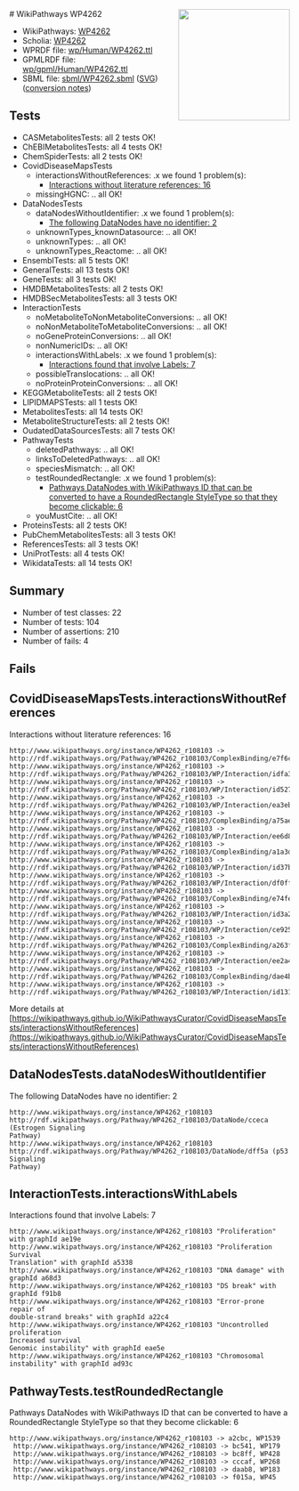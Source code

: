 <img style="float: right; width: 200px" src="../logo.png" />
# WikiPathways WP4262

* WikiPathways: [WP4262](https://identifiers.org/wikipathways:WP4262)
* Scholia: [WP4262](https://scholia.toolforge.org/wikipathways/WP4262)
* WPRDF file: [wp/Human/WP4262.ttl](../wp/Human/WP4262.ttl)
* GPMLRDF file: [wp/gpml/Human/WP4262.ttl](../wp/gpml/Human/WP4262.ttl)
* SBML file: [sbml/WP4262.sbml](../sbml/WP4262.sbml) ([SVG](../sbml/WP4262.svg)) ([conversion notes](../sbml/WP4262.txt))

## Tests
* CASMetabolitesTests: all 2 tests OK!
* ChEBIMetabolitesTests: all 4 tests OK!
* ChemSpiderTests: all 2 tests OK!
* CovidDiseaseMapsTests
    * interactionsWithoutReferences: .x we found 1 problem(s):
        * [Interactions without literature references: 16](#9701cce7)
    * missingHGNC: .. all OK!
* DataNodesTests
    * dataNodesWithoutIdentifier: .x we found 1 problem(s):
        * [The following DataNodes have no identifier: 2](#d2d32fa1)
    * unknownTypes_knownDatasource: .. all OK!
    * unknownTypes: .. all OK!
    * unknownTypes_Reactome: .. all OK!
* EnsemblTests: all 5 tests OK!
* GeneralTests: all 13 tests OK!
* GeneTests: all 3 tests OK!
* HMDBMetabolitesTests: all 2 tests OK!
* HMDBSecMetabolitesTests: all 3 tests OK!
* InteractionTests
    * noMetaboliteToNonMetaboliteConversions: .. all OK!
    * noNonMetaboliteToMetaboliteConversions: .. all OK!
    * noGeneProteinConversions: .. all OK!
    * nonNumericIDs: .. all OK!
    * interactionsWithLabels: .x we found 1 problem(s):
        * [Interactions found that involve Labels: 7](#630d267e)
    * possibleTranslocations: .. all OK!
    * noProteinProteinConversions: .. all OK!
* KEGGMetaboliteTests: all 2 tests OK!
* LIPIDMAPSTests: all 1 tests OK!
* MetabolitesTests: all 14 tests OK!
* MetaboliteStructureTests: all 2 tests OK!
* OudatedDataSourcesTests: all 7 tests OK!
* PathwayTests
    * deletedPathways: .. all OK!
    * linksToDeletedPathways: .. all OK!
    * speciesMismatch: .. all OK!
    * testRoundedRectangle: .x we found 1 problem(s):
        * [Pathways DataNodes with WikiPathways ID that can be converted to have a RoundedRectangle StyleType so that they become clickable: 6](#9fbad3d0)
    * youMustCite: .. all OK!
* ProteinsTests: all 2 tests OK!
* PubChemMetabolitesTests: all 3 tests OK!
* ReferencesTests: all 3 tests OK!
* UniProtTests: all 4 tests OK!
* WikidataTests: all 14 tests OK!


## Summary

* Number of test classes: 22
* Number of tests: 104
* Number of assertions: 210
* Number of fails: 4

## Fails

<a name="9701cce7" />

## CovidDiseaseMapsTests.interactionsWithoutReferences

Interactions without literature references: 16
```
http://www.wikipathways.org/instance/WP4262_r108103 -> http://rdf.wikipathways.org/Pathway/WP4262_r108103/ComplexBinding/e7f6c
http://www.wikipathways.org/instance/WP4262_r108103 -> http://rdf.wikipathways.org/Pathway/WP4262_r108103/WP/Interaction/idfa339aaf
http://www.wikipathways.org/instance/WP4262_r108103 -> http://rdf.wikipathways.org/Pathway/WP4262_r108103/WP/Interaction/id52708ef0
http://www.wikipathways.org/instance/WP4262_r108103 -> http://rdf.wikipathways.org/Pathway/WP4262_r108103/WP/Interaction/ea3eb
http://www.wikipathways.org/instance/WP4262_r108103 -> http://rdf.wikipathways.org/Pathway/WP4262_r108103/ComplexBinding/a75ae
http://www.wikipathways.org/instance/WP4262_r108103 -> http://rdf.wikipathways.org/Pathway/WP4262_r108103/WP/Interaction/ee6d8
http://www.wikipathways.org/instance/WP4262_r108103 -> http://rdf.wikipathways.org/Pathway/WP4262_r108103/ComplexBinding/a1a3d
http://www.wikipathways.org/instance/WP4262_r108103 -> http://rdf.wikipathways.org/Pathway/WP4262_r108103/WP/Interaction/id37b04231
http://www.wikipathways.org/instance/WP4262_r108103 -> http://rdf.wikipathways.org/Pathway/WP4262_r108103/WP/Interaction/df0ff
http://www.wikipathways.org/instance/WP4262_r108103 -> http://rdf.wikipathways.org/Pathway/WP4262_r108103/ComplexBinding/e74fe
http://www.wikipathways.org/instance/WP4262_r108103 -> http://rdf.wikipathways.org/Pathway/WP4262_r108103/WP/Interaction/id3a24d56f
http://www.wikipathways.org/instance/WP4262_r108103 -> http://rdf.wikipathways.org/Pathway/WP4262_r108103/WP/Interaction/ce925
http://www.wikipathways.org/instance/WP4262_r108103 -> http://rdf.wikipathways.org/Pathway/WP4262_r108103/ComplexBinding/a263f
http://www.wikipathways.org/instance/WP4262_r108103 -> http://rdf.wikipathways.org/Pathway/WP4262_r108103/WP/Interaction/ee2a4
http://www.wikipathways.org/instance/WP4262_r108103 -> http://rdf.wikipathways.org/Pathway/WP4262_r108103/ComplexBinding/dae4b
http://www.wikipathways.org/instance/WP4262_r108103 -> http://rdf.wikipathways.org/Pathway/WP4262_r108103/WP/Interaction/id1316a84a
```

More details at [https://wikipathways.github.io/WikiPathwaysCurator/CovidDiseaseMapsTests/interactionsWithoutReferences](https://wikipathways.github.io/WikiPathwaysCurator/CovidDiseaseMapsTests/interactionsWithoutReferences)

<a name="d2d32fa1" />

## DataNodesTests.dataNodesWithoutIdentifier

The following DataNodes have no identifier: 2
```
http://www.wikipathways.org/instance/WP4262_r108103 http://rdf.wikipathways.org/Pathway/WP4262_r108103/DataNode/cceca (Estrogen Signaling
Pathway)
http://www.wikipathways.org/instance/WP4262_r108103 http://rdf.wikipathways.org/Pathway/WP4262_r108103/DataNode/dff5a (p53 Signaling
Pathway)
```

<a name="630d267e" />

## InteractionTests.interactionsWithLabels

Interactions found that involve Labels: 7
```
http://www.wikipathways.org/instance/WP4262_r108103 "Proliferation" with graphId ae19e
http://www.wikipathways.org/instance/WP4262_r108103 "Proliferation
Survival
Translation" with graphId a5338
http://www.wikipathways.org/instance/WP4262_r108103 "DNA damage" with graphId a68d3
http://www.wikipathways.org/instance/WP4262_r108103 "DS break" with graphId f91b8
http://www.wikipathways.org/instance/WP4262_r108103 "Error-prone repair of
double-strand breaks" with graphId a22c4
http://www.wikipathways.org/instance/WP4262_r108103 "Uncontrolled proliferation
Increased survival
Genomic instability" with graphId eae5e
http://www.wikipathways.org/instance/WP4262_r108103 "Chromosomal instability" with graphId ad93c
```

<a name="9fbad3d0" />

## PathwayTests.testRoundedRectangle

Pathways DataNodes with WikiPathways ID that can be converted to have a RoundedRectangle StyleType so that they become clickable: 6
```
http://www.wikipathways.org/instance/WP4262_r108103 -> a2cbc, WP1539
 http://www.wikipathways.org/instance/WP4262_r108103 -> bc541, WP179
 http://www.wikipathways.org/instance/WP4262_r108103 -> bc8ff, WP428
 http://www.wikipathways.org/instance/WP4262_r108103 -> cccaf, WP268
 http://www.wikipathways.org/instance/WP4262_r108103 -> daab8, WP183
 http://www.wikipathways.org/instance/WP4262_r108103 -> f015a, WP45
 ```

